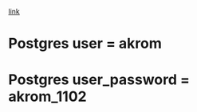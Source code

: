 [link](https://viewer.diagrams.net/?tags=%7B%7D&highlight=0000ff&edit=_blank&layers=1&nav=1&title=%D0%94%D0%B8%D0%B0%D0%B3%D1%80%D0%B0%D0%BC%D0%BC%D0%B0%20%D0%B1%D0%B5%D0%B7%20%D0%BD%D0%B0%D0%B7%D0%B2%D0%B0%D0%BD%D0%B8%D1%8F.drawio#R7Z1bc%2BK4Esc%2Fy3lI1dmHTCEbX3jcZGcvc2a25lbn7OxLSoMV8I6xOUYMYT%2F9ykayAXGxEkDG3VWpCjbCGPVf%2BqlbLfnGvZ88%2FZLT6fhdFrHkxulFTzfuTzeOQ8K%2BK%2F4VZ5byzCAYrM6M8jiS5%2BoTn%2BK%2FmTzZk2fnccRmGwV5liU8nm6eHGZpyoZ84xzN82yxWewxSza%2FdUpHTDvxaUgT%2Fez%2F4oiPV2dDJ6jP%2F8ri0Vh9M%2FHl75tQVVj%2BktmYRtli7ZT7%2Bsa9z7OMr15Nnu5ZUtSeqpfV537e8251YzlLeZMP%2FPch%2BcKn00%2FD1274q997E3zJP97Kq3ynyVz%2B4PmM5TN5x3ypqkHc%2FLR4yenX4tTdjNOcS2u5PXFC1D%2BnccpycYKUx0lCp7O4LL46M46T6C1dZnOuLqSO7h7jJxZ9XBmrKCvs9lZcrDgsLv4oLv5J3kzxNk3iUSpeD8VPL77xLmczcS9v6YzLEmM%2BSeRLvZ7Uj2Y5Z09rp2S9%2FcKyCeP5UhSR77q%2BtKFU8W0gjxe1JEgoz43X5OCoglTKcFRdu7aUeCGNZWA4RzPcYZt9LKR3N87y%2BO%2FCUoms2XU7lseLeJLQVGiaRlun7rKyEZf2iJPkPkuywthpljLN3kWhKM%2Bmn2k%2BYlyemGZxyst68O7En6iZ%2B94r78YT93ovjkl9LP6K4jm%2Fz9IZz4WuimswYd4FK0x8x7OpvGjCHtX1c1nvxeuvGefZZK8CDraF47KQMnAbqsA9lwhcTQTv%2F7NXBuL385gmH0UvSdNRsjJa2WnS2mg7LLuzrqv63a747aaaiep8TMp%2BbxxHERPN9m4xjjn7NKXDotBCgONYgz3YAo6ba80%2BrqF55MXqSjO%2BGk1EF5VSLtrPPI1mms2r%2B3y%2BDPo7O%2FEH8Rm7WlDd9Krs3UxYPE5Hb1ef9LfE4rVELE83e9u2d1LxNLrcBdTjIUkakaR3RpL4tkniNxfBZfoOFsXqeufFiNfYVl3HSKBp4DHOZ%2FwhpRPWdpK0QR%2FgyBEiOayTY2CbHAOw5Agb26rr5FDBujURJBQ8OZrrAxw5iB53RHRcGh3Esc0OYhDF7Bg8SHNzdZ4eehiziF%2FBhoeBPsDRw9MFg%2FS4OD082%2FTw9Lg3FHpULQDp4enxazahcQIXHQbiAIcOEuhRTmTHxdkR2mYHCQyClx2DR90GkB4k0OOXNIpyNptdwfx5OzQCDiKOSdwCIXImiFQpotYg4uyIXECBSN0GECIO0T3Rcv5jPo3EF8OliIlI4FEkwMyrFlCkb50iAdzkq7oNIEWcHaGJ6ViY7yGdT76yHDBGDFTSZYyEb3qLgAZP9x9%2B%2B5Mu3n3%2B3Y2oyjJY0wWLRkxlVYv%2Bd5yNspQmr%2Buzd3lxN0zBoS7zNislUZjmL8b5UkKFznm2aTj2FPM%2Fio%2B%2F8uTRl7V3fnpS%2FUhxoIAjbJwv1z5UHJafeuW6rjpRf7Q82vjse5bHorbKJUbmSJhl83zIjpfjCndH1VjU80Et5iyhPP6%2BXugcoSx98DnNs2g%2B5IdHE1sjh%2B6v4vL7soOV6G9K%2FsrRPL3pcATYbARoErnqN9ZFW5ZxEX0ACGgdF8EhYB113deVX0Ew%2BnKLuQwU0%2BXh4O66waT80wcVjJFifT0XgZuWTzAvv3JV9Lx84FmVmJN%2FIFiP5LBPDuvruZTVAZLDIKTQeXLoM9sRmw3zeMrjLIULkGfsHQQHIAb52AiQcwHE%2FqouxyCq2TWCNDdX5wmya1ZbnHPJSv5%2BIvvudEMZ%2Fv%2FnxYZ4Rdst7P2jeDMfff130TDFS%2FXvh%2FISvSLkdPtIJ3GyXBX9lSXfGY%2BHdO39WdmTFO8SZ%2Fq0%2FsbqS4t30iyfFP1P9d53msdU%2FBekoXyeF3MYB8sN6XRfkYW0Q%2FFmv7f68b2EcWGBW4ku%2FZNZPh3TVF7SWZ0TiuK3kn0%2Fltco8afeidOoFGfxVk%2F90PId0Vuls0dxdfU9ZRNaqaacrVn7kkWWR5u3VV1L%2FJKv32JxueKaogvMvrFbqbuNcl%2Fp8NuonGK83bKi45GVAddf%2FLB2pxEbZjkthhi3fBwPv6VsJm8vTuOio9hdds2SB8ut3c5GOdEZUL5dOVE8myZ0qYoncVo0tH%2FFkwICNF1VvZKreDUq%2Fm8MklYSF61npfJVic1GUL8EO6Jq3mWCG1ER9MlbMaSyvtSRAPbKCbrla3Wxe638FUwPtkMgXUbIzvQwg34DAXI2gFxyveNOGYBYqHKwAYCCx86awEUqLxRIl%2BGxJ9VVk4zKR%2BLL6X7NQM0vlRZSeYWNEwvPF4rFbKCTJ5g6zVdGtyXB1NGzgQAlmDqYEFQ9MEJPCFrv0K%2FAjbzgIwMwV2i%2FjjAueXK30pwr1rNMXbhRSReDklVV6MEF2FmmBtqARw5MEmoBOaxnmbpwc4RczBGqqkLPEZrm8RAyOjAbYn%2Fd4NadLUCH%2FfxSF%2B7WnS7u3FlVhR7TxBUKZhIBRxCCSxRagZAW5NPB9T8ILlJYqwvdAxHthhfJ72AJYiIQgAhBL6QNCLH%2FBAGT3IrOIQT9kLou0BF5sUjgYWRHJgZi5OIYsf8MAWKSStE1jFSNADFCduRSXM%2Fef%2B3QCDyK7Hj4HVLk8hSx%2FgwB4sF9hkDdCJAixNOjE0PxbeKqD9njg2j2oxiyS2IgFXAwcUz6EITJ2WAS2IaJs6MTgQKTuhEgTBxPj3DKzYzAEsREHwAJYrDrNBLkXARxe9YJolamgCTIoLHBOk8QXw9uQttz4MUiAYeRvt55DGO%2BPEySLWp0f7cBZRg1Id40BlVZ%2BeS9fh8XhTajv0FHUbWF69lsoK9PZADabKDfvCF3nf59fV1o0Y9fwXTW5TYZMJALvHEAJmuf3Js054n1TQb6cFO1%2B5ipXVWFPjkBe5MBA23AIwfmaLeAHNY3GejDzdDuY4J2VRX6pIRKiWi%2FJ9IKhYDjh7oN5IdNftjfacCDm5vtNTdX1wHi6QFNnMQykwg8gujuqhx0HAbJDfBprNvG01jO2Tp9dB5PPo1lkDXVlmmsHclvgKaxPPQfq6q4Zv%2FxcjNZBooBNxowSYcDjRQDf9IcKdZnsnZkw1nuPy7mTvrNfYWu88TX3UnYM1kG2oBHDoMHtyE5zkUO6zNZvkEqTNfI4Ta2VufJoWfCYCDSTCLwAKJ7rzSKcjabHeYIuECk2glIxZ%2Fs59OrhcDI%2FtMFIqvmcD2ByED3GgEFIoPmzkHX8R%2FojqPsyjEQ%2BTzFgBsNBOhOntydNEeK9UBkANedDNCdrKpCdydhByINtAGPHLg5VAvIYT0QGcDdGirAnaGqqtBzY65kZW8r5AEPHrgvVAvgYT%2BfXn0ZRHrgrlCVCnBTqJdKBBxBQj32OaXLSVGhB0FyA20ay1Uuguz0vabzF9UE2Ol7fQw6nnweq2oP1zOPFepBR0DzWCHGHauq0OOOsi%2B%2FAgfycvNYBoqBNxzAaOTJHUpzpFifxwrhRiNDjEZWVaFHI%2BmkWKHVdpa0Qh3w2IHByBaww%2FpMlroBiOzAWGSlAj0WqXwRvpyyK3BIWiETcBAZ6PFIhMjFIWJ%2FRmtgENvsGEUGzc3VeYrooU1FEdHA%2BfwaErRbIRR4HMEH%2BLaBI551jsB9fu8AH99bVYUez5zPWA6bHvjI3uJq4ZveIqDB0%2F2H3%2F6ki3eff3cjeovwaAM8wgvCY6cMQLDjYAMAhY6dNaGTA1pO3QsF0mV47AarPm226bQeZskN9My6sGlG1fm2qh3gVNbJM%2BuqZnE9mXVEPfAZZmrdAKezaiXsn8%2B6mkjk5VLsDJQDbnhAeo4mJYTLC71Lc7hYz7EjPbhTXHUbQLSQnj7JBXu7CBN1AMSHwcP3EB%2Fnwof1NDvSM%2FBRO4eP5vbqPD6I7qNCi1C%2BWCTwKEIO52ceJgq4EOV2hJI07P3PF6EkBL3Ik4co61ZxRTFKoruRgGKUdTvAoQAh%2B9MlryTp%2FnIhShPhABweYAbMyZ3MZ9DFfpCSgMiBOdIIEC2E6HkwwIOUBuoAyA8MUraBH%2FajlARwlJJglLKqCxUIwSjl80UCDyOuHtsYim8cZbJrwgilEkWgzKM8h6Zd%2F%2Fm2JySuwdMwQA8CTPoLt%2FnuZa0JUbp6NAFSiLJqBzgOIK4eT1A9OoYnnykagOMCg%2F3pQJPFxL00J4v98KRrEGfomntZNQLECnH1MAOPeQLZsTSQBzyAqIcQI0CsAsR%2BfLKv50GBAUjVCBAgpO9oOojYbJjHUx5nKWCMGIgEIEZwu%2FQ2YMT%2BdoWkD3fH9LoVIEdIf8fmD3kWzYfX8AyOdmgEIEZwu4lWYMT6boXVHYDECG43UetAd0vRHTEUCTyOeLoTixyxwJFLbly4RwmA95aoWgFyhHh6Cg6m3RmKBCBHdCc2Ykks6grT7jZF4ahuXeVaNV0ZfMa0Ow%2B9ydOn3XlXuHuhrzuTkNLuPPQnayns8idXPfoVxCUvmHZnIBp44wIf%2FcvT%2B5fmZLGfducDdi%2BrRoBYIb7uXj7GufAvga8NNtAIQIrg3hJtoIj93Dsf8N4SPu4tUdfFnmesQIcIbjBxoHJwg4k2QKQFmXc%2B4B0mfNxhoqqLQI92Dml%2BeDdTABDB7SUOSMZg8QdC5HwQsZ93FxhENrsGkaD5rGf3IaIHNmkU5Wx2Dc93aodGwGHEMdkjEzFyPoxYT7tzduySCQUjdStAjDg7tr9kExoncAliIg9wBCFhX1MGi0ZM5TyIznecjbKUJq%2Frs3d5cT9MkaEu8zYrRVEY5y%2FG%2BVIShc55tmk6YbF8%2Bcf6wZfiYq88dfjTk%2BpFyiNFHN3kcnQwy%2Bb5kB34oeq5kFyhaG9B2W8WtXBQKzlLKI%2B%2Fs437OL1%2FEPowDFTtin%2FUQuHg1BYqP%2FpjntPlWgE5Tqmv%2FL44UXcSZCsBM5BN%2Buc95b3By8r7nrelptUdn7g%2FCGHITe2%2BcVRtgd%2By%2FmAAw0Be0NBAav17SwzkqN3ZLRmodykDqaj3UQOR4OQWelaHXWWvqTTpcKNDPVqeOBfogB1it323UT6kXQ1cTTza6oFf9XrhupXcV54fHLFTefSe5bGog3I9zAsHa15D47ntaPphf7MpH2n528U9CaPztnzHLjguN9L3zqIJfQC9ZUUirV5dYqVe%2BakzxGI8YAY93pX32zWYdnBZwc1L4ufmUzPbTdJ6KqgDeEGBgwsK1urC4JER3Y%2BZ4zKCA5UT6HMsw2xSPOz0MDxuoK1RJz1nK%2BbZ%2BPHV3tk6%2FAAXqTdjvkl%2FEVzfIvVqAwWYi9TrdoDwd0I9HVP26FeQfHW5NeommoE3LAjRmTx5MtYzwGJ9jboTAnYpq0aAVHFC3aU85ie0BCntEAhAhOAC9TYgxH5UMoS7QL1uBIgQJ9TTuoc5E9%2F5AHsXTRORAMQILlFvA0bsL1F3QoNgZ%2Bc4gkvUq7pQI5o1HcxnLL%2BC6FY7BNJlhoRveouABk%2F3H377ky7eff7djegt0XRxgdQV3XBNU1Bkr3Y0A6Wyue3FA5VNJStuncMpadoHwv5ps1F3qgBIrnlT9QzOk7lmKh6fmGlnu7w%2FeJF0xGGeZXy9uOiCx%2B%2ByiBUl%2FgE%3D)



# Postgres user = akrom
# Postgres user_password = akrom_1102
